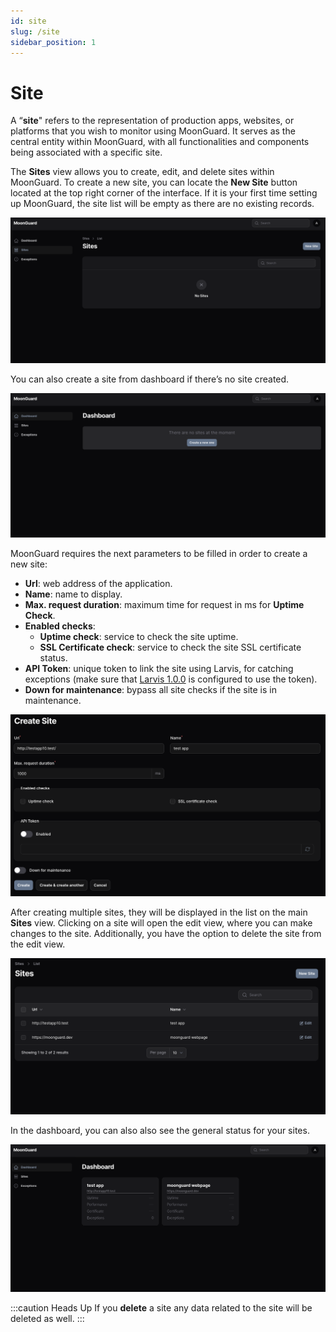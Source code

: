 ```yaml
---
id: site
slug: /site
sidebar_position: 1
---
```


# Site

A “**site**" refers to the representation of production apps, websites, or
platforms that you wish to monitor using MoonGuard. It serves as the central
entity within MoonGuard, with all functionalities and components being associated
with a specific site.

The **Sites** view allows you to create, edit, and delete sites within MoonGuard.
To create a new site, you can locate the **New Site** button located at the top
right corner of the interface. If it is your first time setting up MoonGuard,
the site list will be empty as there are no existing records.

![sites](./img/sites.png)

You can also create a site from dashboard if there’s no site created.

![dashboard site](./img/dashboard.png)

MoonGuard requires the next parameters to be filled in order to create a new site:

- **Url**: web address of the application.
- **Name**: name to display.
- **Max. request duration**: maximum time for request in ms for **Uptime Check**.
- **Enabled checks**:
    - **Uptime check**: service to check the site uptime.
    - **SSL Certificate check**: service to check the site SSL certificate status.
- **API Token**: unique token to link the site using Larvis, for catching exceptions
(make sure that [Larvis 1.0.0](https://github.com/taecontrol/larvis/tree/1.x) is
configured to use the token).
- **Down for maintenance**: bypass all site checks if the site is in maintenance.

![create site](./img/create-site.png)

After creating multiple sites, they will be displayed in the list on the main
**Sites** view. Clicking on a site will open the edit view, where you can make
changes to the site. Additionally, you have the option to delete the site from
the edit view.

![list sites](./img/sites-list.png)

In the dashboard, you can also also see the general status for your sites.

![dashboard sites](./img/dashboard-sites.png)

:::caution Heads Up
If you **delete** a site any data related to the site will be deleted as well.
:::

